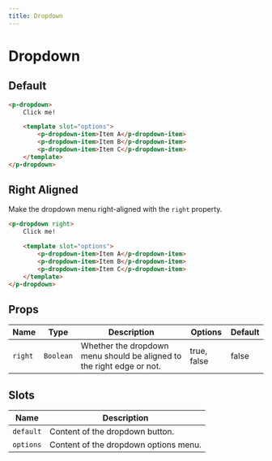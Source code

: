 ```yaml
---
title: Dropdown
---
```


# Dropdown

## Default
```html
<p-dropdown>
    Click me!

    <template slot="options">
        <p-dropdown-item>Item A</p-dropdown-item>
        <p-dropdown-item>Item B</p-dropdown-item>
        <p-dropdown-item>Item C</p-dropdown-item>
    </template>
</p-dropdown>
```

## Right Aligned
Make the dropdown menu right-aligned with the `right` property.

```html
<p-dropdown right>
    Click me!

    <template slot="options">
        <p-dropdown-item>Item A</p-dropdown-item>
        <p-dropdown-item>Item B</p-dropdown-item>
        <p-dropdown-item>Item C</p-dropdown-item>
    </template>
</p-dropdown>
```

## Props
| Name | Type | Description | Options | Default |
|------|------|-------------|---------|---------|
| `right` | `Boolean` | Whether the dropdown menu should be aligned to the right edge or not. | true, false | false |

## Slots
| Name | Description |
|------|-------------|
| `default` | Content of the dropdown button. |
| `options` | Content of the dropdown options menu. |